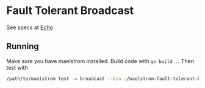# Fault Tolerant Broadcast

See specs at [Echo](https://fly.io/dist-sys/3c/)

## Running

Make sure you have maelstrom installed. Build code with `go build .`. Then test with

```bash
/path/to/maelstrom test -w broadcast --bin ./maelstrom-fault-tolerant-broadcast --node-count 5 --time-limit 20 --rate 10 --nemesis partition
```

